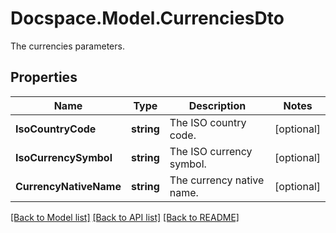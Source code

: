 # Docspace.Model.CurrenciesDto
The currencies parameters.

## Properties

Name | Type | Description | Notes
------------ | ------------- | ------------- | -------------
**IsoCountryCode** | **string** | The ISO country code. | [optional] 
**IsoCurrencySymbol** | **string** | The ISO currency symbol. | [optional] 
**CurrencyNativeName** | **string** | The currency native name. | [optional] 

[[Back to Model list]](../README.md#documentation-for-models) [[Back to API list]](../README.md#documentation-for-api-endpoints) [[Back to README]](../README.md)

